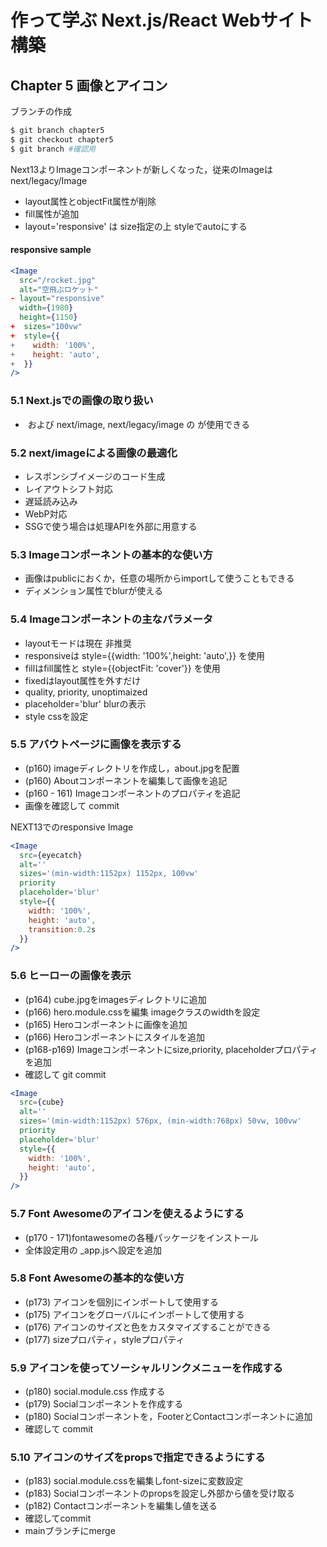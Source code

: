 # 作って学ぶ Next.js/React Webサイト構築

## Chapter 5 画像とアイコン


ブランチの作成

```sh
$ git branch chapter5
$ git checkout chapter5
$ git branch #確認用
```

Next13よりImageコンポーネントが新しくなった，従来のImageは next/legacy/Image

- layout属性とobjectFit属性が削除
- fill属性が追加
- layout='responsive' は size指定の上 styleでautoにする

#### responsive sample

```jsx
<Image
  src="/rocket.jpg"
  alt="空飛ぶロケット"
- layout="responsive"
  width={1980}
  height={1150}
+  sizes="100vw"    
+  style={{         
+    width: '100%',
+    height: 'auto',
+  }}
/>
```

### 5.1 Next.jsでの画像の取り扱い

- <img /> および next/image, next/legacy/image の<Image /> が使用できる

### 5.2 next/imageによる画像の最適化

- レスポンシブイメージのコード生成
- レイアウトシフト対応
- 遅延読み込み
- WebP対応
- SSGで使う場合は処理APIを外部に用意する

### 5.3 Imageコンポーネントの基本的な使い方

- 画像はpublicにおくか，任意の場所からimportして使うこともできる
- ディメンション属性でblurが使える

### 5.4 Imageコンポーネントの主なパラメータ

- layoutモードは現在 非推奨
- responsiveは  style={{width: '100%',height: 'auto',}} を使用
- fillはfill属性と style={{objectFit: 'cover'}} を使用
- fixedはlayout属性を外すだけ
- quality, priority, unoptimaized
- placeholder='blur' blurの表示
- style cssを設定

### 5.5 アバウトページに画像を表示する

- (p160) imageディレクトリを作成し，about.jpgを配置
- (p160) Aboutコンポーネントを編集して画像を追記
- (p160 - 161) Imageコンポーネントのプロパティを追記
- 画像を確認して commit

NEXT13でのresponsive Image

```jsx
<Image
  src={eyecatch}
  alt=''
  sizes='(min-width:1152px) 1152px, 100vw' 
  priority
  placeholder='blur'   
  style={{         
    width: '100%',
    height: 'auto',
    transition:0.2s
  }}
/>
```
### 5.6 ヒーローの画像を表示

- (p164) cube.jpgをimagesディレクトリに追加
- (p166) hero.module.cssを編集 imageクラスのwidthを設定
- (p165) Heroコンポーネントに画像を追加
- (p166) Heroコンポーネントにスタイルを追加
- (p168-p169) Imageコンポーネントにsize,priority, placeholderプロパティを追加
- 確認して git commit

```jsx
<Image
  src={cube}
  alt=''
  sizes='(min-width:1152px) 576px, (min-width:768px) 50vw, 100vw' 
  priority
  placeholder='blur'   
  style={{         
    width: '100%',
    height: 'auto',
  }}
/>

```

### 5.7 Font Awesomeのアイコンを使えるようにする

- (p170 - 171)fontawesomeの各種パッケージをインストール
- 全体設定用の _app.jsへ設定を追加

### 5.8 Font Awesomeの基本的な使い方

- (p173) アイコンを個別にインポートして使用する
- (p175) アイコンをグローバルにインポートして使用する
- (p176) アイコンのサイズと色をカスタマイズすることができる
- (p177) sizeプロパティ，styleプロパティ

### 5.9 アイコンを使ってソーシャルリンクメニューを作成する

- (p180) social.module.css 作成する
- (p179) Socialコンポーネントを作成する
- (p180) Socialコンポーネントを，FooterとContactコンポーネントに追加
- 確認して commit

### 5.10 アイコンのサイズをpropsで指定できるようにする

- (p183) social.module.cssを編集しfont-sizeに変数設定
- (p183) Socialコンポーネントのpropsを設定し外部から値を受け取る
- (p182) Contactコンポーネントを編集し値を送る
- 確認してcommit
- mainブランチにmerge
